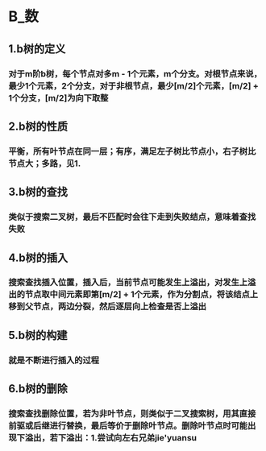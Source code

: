 # B_数
## 1.b树的定义
### 对于m阶b树，每个节点对多m - 1个元素，m个分支。对根节点来说，最少1个元素，2个分支，对于非根节点，最少[m/2]个元素，[m/2] + 1个分支，[m/2]为向下取整
## 2.b树的性质
### 平衡，所有叶节点在同一层；有序，满足左子树比节点小，右子树比节点大；多路，见1.
## 3.b树的查找
### 类似于搜索二叉树，最后不匹配时会往下走到失败结点，意味着查找失败
## 4.b树的插入
### 搜索查找插入位置，插入后，当前节点可能发生上溢出，对发生上溢出的节点取中间元素即第[m/2] + 1个元素，作为分割点，将该结点上移到父节点，两边分裂，然后逐层向上检查是否上溢出
## 5.b树的构建
### 就是不断进行插入的过程
## 6.b树的删除
### 搜索查找删除位置，若为非叶节点，则类似于二叉搜索树，用其直接前驱或后继进行替换，最后等价于删除叶节点。删除叶节点时可能出现下溢出，若下溢出：1.尝试向左右兄弟jie'yuansu
<!--stackedit_data:
eyJoaXN0b3J5IjpbMTQ5ODgwNjE0MywtMjA4ODc0NjYxMl19
-->